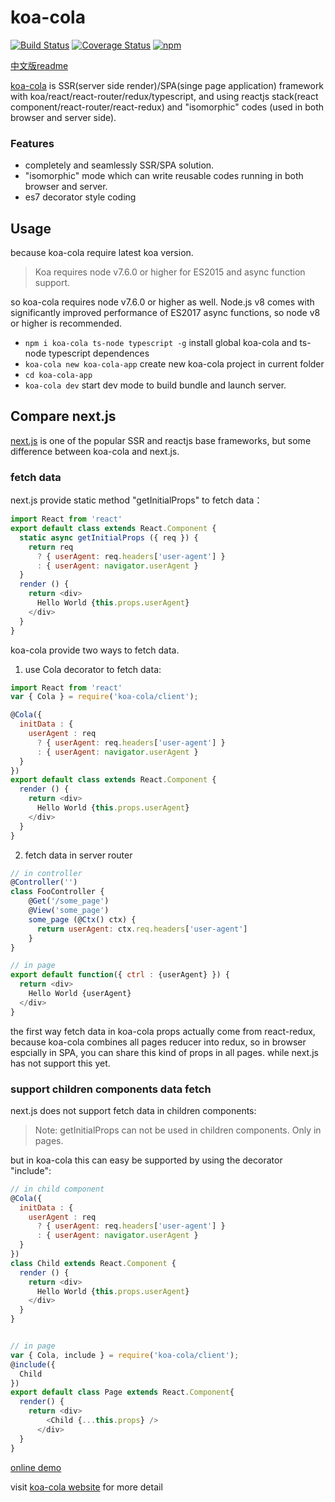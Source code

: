 
# koa-cola
[![Build Status](https://travis-ci.org/hcnode/koa-cola.svg?branch=master)](https://travis-ci.org/hcnode/koa-cola)
[![Coverage Status](https://coveralls.io/repos/github/hcnode/koa-cola/badge.svg?branch=master)](https://coveralls.io/github/hcnode/koa-cola?branch=master)
[![npm](https://img.shields.io/npm/v/koa-cola.svg)](https://www.npmjs.com/package/koa-cola)

[中文版readme](https://github.com/hcnode/koa-cola/blob/master/README_zh.md)

[koa-cola](https://koa-cola.github.io/) is SSR(server side render)/SPA(singe page application) framework with koa/react/react-router/redux/typescript, and using reactjs stack(react component/react-router/react-redux) and "isomorphic" codes (used in both browser and server side).


### Features
* completely and seamlessly SSR/SPA solution.
* "isomorphic" mode which can write reusable codes running in both browser and server.
* es7 decorator style coding

## Usage

because koa-cola require latest koa version.

> Koa requires node v7.6.0 or higher for ES2015 and async function support.

so koa-cola requires node v7.6.0 or higher as well. Node.js v8 comes with significantly improved performance of ES2017 async functions, so node v8 or higher is recommended. 

* `npm i koa-cola ts-node typescript -g` install global koa-cola and ts-node typescript dependences
* `koa-cola new koa-cola-app` create new koa-cola project in current folder
* `cd koa-cola-app`
* `koa-cola dev` start dev mode to build bundle and launch server.

## Compare next.js
[next.js](https://github.com/zeit/next.js) is one of the popular SSR and reactjs base frameworks, but some difference between koa-cola and next.js.

### fetch data
next.js provide static method "getInitialProps" to fetch data：
```javascript
import React from 'react'
export default class extends React.Component {
  static async getInitialProps ({ req }) {
    return req
      ? { userAgent: req.headers['user-agent'] }
      : { userAgent: navigator.userAgent }
  }
  render () {
    return <div>
      Hello World {this.props.userAgent}
    </div>
  }
}
```

koa-cola provide two ways to fetch data.

1. use Cola decorator to fetch data:
```javascript
import React from 'react'
var { Cola } = require('koa-cola/client');

@Cola({
  initData : {
    userAgent : req
      ? { userAgent: req.headers['user-agent'] }
      : { userAgent: navigator.userAgent }
  }
})
export default class extends React.Component {
  render () {
    return <div>
      Hello World {this.props.userAgent}
    </div>
  }
}
```

2. fetch data in server router
```javascript
// in controller
@Controller('') 
class FooController {
    @Get('/some_page')  
    @View('some_page') 
    some_page (@Ctx() ctx) { 
      return userAgent: ctx.req.headers['user-agent']
    }
}

// in page
export default function({ ctrl : {userAgent} }) {
  return <div>
    Hello World {userAgent}
  </div>
}
```

the first way fetch data in koa-cola props actually come from react-redux, because koa-cola combines all pages reducer into redux, so in browser espcially in SPA, you can share this kind of props in all pages. while next.js has not support this yet.

### support children components data fetch

next.js does not support fetch data in children components:
> Note: getInitialProps can not be used in children components. Only in pages.

but in koa-cola this can easy be supported by using the decorator "include":

```javascript
// in child component
@Cola({
  initData : {
    userAgent : req
      ? { userAgent: req.headers['user-agent'] }
      : { userAgent: navigator.userAgent }
  }
})
class Child extends React.Component {
  render () {
    return <div>
      Hello World {this.props.userAgent}
    </div>
  }
}


// in page
var { Cola, include } = require('koa-cola/client');
@include({
  Child
})
export default class Page extends React.Component{
  render() {
    return <div>
        <Child {...this.props} />
      </div>
  }
}

```

[online demo](http://koa-cola.com:3000/)

visit [koa-cola website](https://koa-cola.github.io/) for more detail
